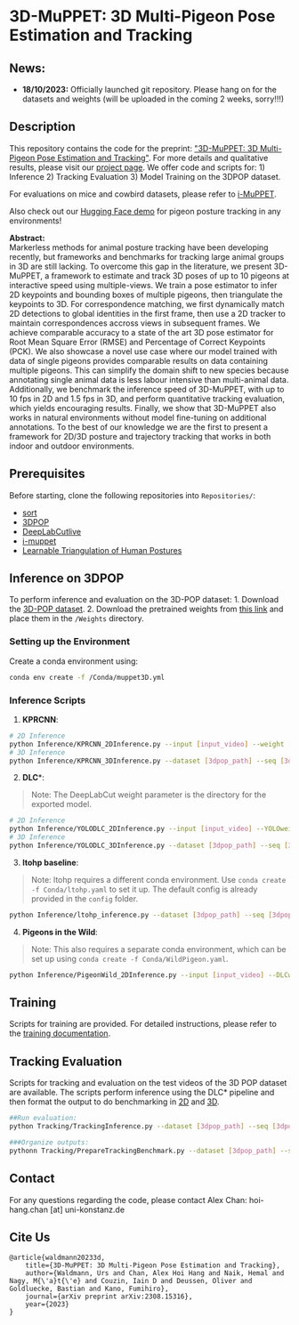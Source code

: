 
<!-- TODO: - Upload N6000 and wild muppet - Upload Weights -->

# 3D-MuPPET: 3D Multi-Pigeon Pose Estimation and Tracking
## News:
- **18/10/2023:** Officially launched git repository. Please hang on for the datasets and weights (will be uploaded in the coming 2 weeks, sorry!!!)

## Description
This repository contains the code for the preprint: ["3D-MuPPET: 3D Multi-Pigeon Pose
Estimation and Tracking"](https://arxiv.org/abs/2308.15316). For more details and qualitative results,
please visit our [project page](https://alexhang212.github.io/3D-MuPPET/). We offer code and scripts for: 1)
Inference 2) Tracking Evaluation 3) Model Training on the 3DPOP dataset.

For evaluations on mice and cowbird datasets, please refer to
[i-MuPPET](https://github.com/urs-waldmann/i-muppet/#i-muppet-interactive-multi-pigeon-pose-estimation-and-tracking).

Also check out our [Hugging Face demo](https://huggingface.co/spaces/alexhang/PigeonEverywhere) for pigeon posture tracking in any environments!

**Abstract:**\
Markerless methods for animal posture tracking have been developing recently, but frameworks and benchmarks for tracking large animal groups in 3D are still lacking. To overcome this gap in the literature, we present 3D-MuPPET, a framework to estimate and track 3D poses of up to 10 pigeons at interactive speed using multiple-views. We train a pose estimator to infer 2D keypoints and bounding boxes of multiple pigeons, then triangulate the keypoints to 3D. For correspondence matching, we first dynamically match 2D detections to global identities in the first frame, then use a 2D tracker to maintain correspondences accross views in subsequent frames. We achieve comparable accuracy to a state of the art 3D pose estimator for Root Mean Square Error (RMSE) and Percentage of Correct Keypoints (PCK). We also showcase a novel use case where our model trained with data of single pigeons provides comparable results on data containing multiple pigeons. This can simplify the domain shift to new species because annotating single animal data is less labour intensive than multi-animal data. Additionally, we benchmark the inference speed of 3D-MuPPET, with up to 10 fps in 2D and 1.5 fps in 3D, and perform quantitative tracking evaluation, which yields encouraging results. Finally, we show that 3D-MuPPET also works in natural environments without model fine-tuning on additional annotations. To the best of our knowledge we are the first to present a framework for 2D/3D posture and trajectory tracking that works in both indoor and outdoor environments.

## Prerequisites

Before starting, clone the following repositories into `Repositories/`: 
- [sort](https://github.com/abewley/sort) 
- [3DPOP](https://github.com/alexhang212/Dataset-3DPOP)
- [DeepLabCutlive](https://github.com/DeepLabCut/DeepLabCut-live) 
- [i-muppet](https://github.com/urs-waldmann/i-muppet/#i-muppet-interactive-multi-pigeon-pose-estimation-and-tracking) 
- [Learnable Triangulation of Human Postures](https://github.com/karfly/learnable-triangulation-pytorch)

## Inference on 3DPOP

To perform inference and evaluation on the 3D-POP dataset: 1. Download
the [3D-POP dataset](https://github.com/alexhang212/Dataset-3DPOP). 2.
Download the pretrained weights from [this link](placeholder%20link) and
place them in the `/Weights` directory.

### Setting up the Environment

Create a conda environment using:

``` bash
conda env create -f /Conda/muppet3D.yml
```

### Inference Scripts

1.  **KPRCNN**:

``` bash
# 2D Inference
python Inference/KPRCNN_2DInference.py --input [input_video] --weight [path_to_weight]
# 3D Inference
python Inference/KPRCNN_3DInference.py --dataset [3dpop_path] --seq [3dpop_sequence] --weight [path_to_weight]
```

2. **DLC***:
> Note: The DeepLabCut weight parameter is the directory for the exported model.
```bash
# 2D Inference
python Inference/YOLODLC_2DInference.py --input [input_video] --YOLOweight [path_to_YOLOweight] --DLCweight [path_to_DLCweight]
# 3D Inference
python Inference/YOLODLC_3DInference.py --dataset [3dpop_path] --seq [3dpop_sequence] --YOLOweight [path_to_YOLOweight] --DLCweight [path_to_DLCweight]
```

3.  **ltohp baseline**: 
> Note: ltohp requires a different conda
    environment. Use `conda create -f Conda/ltohp.yaml` to set it up. The default config
    is already provided in the `config` folder.

``` bash
python Inference/ltohp_inference.py --dataset [3dpop_path] --seq [3dpop_sequence] --config [ltohp_config]
```

4.  **Pigeons in the Wild**:
> Note: This also requires a separate
    conda environment, which can be set up using
    `conda create -f Conda/WildPigeon.yaml`.

``` bash
python Inference/PigeonWild_2DInference.py --input [input_video] --DLCweight [path_to_DLCweight]
```

## Training

Scripts for training are provided. For detailed instructions, please
refer to the [training documentation](./Training/readme.md).

## Tracking Evaluation

Scripts for tracking and evaluation on the test videos of the 3D POP
dataset are available. The scripts perform inference using the DLC\*
pipeline and then format the output to do benchmarking in [2D](https://github.com/JonathonLuiten/TrackEval/blob/master/docs/MOTChallenge-Official/Readme.md) and [3D](https://github.com/urs-waldmann/MOTChallengeEvalKit/blob/master/ZF3D/README.md).

```bash
##Run evaluation:
python Tracking/TrackingInference.py --dataset [3dpop_path] --seq [3dpop_sequence] --YOLOweight [path_to_YOLOweight] --DLCweight [path_to_DLCweight] --OutDir [path_to_save_datafiles]

###Organize outputs:
pythonn Tracking/PrepareTrackingBenchmark.py --dataset [3dpop_path] --seq [3dpop_sequence] --input [directory_of_tracking_output] --output [directory_for_benchmark_files]

```

## Contact
For any questions regarding the code, please contact Alex Chan: hoi-hang.chan [at] uni-konstanz.de

## Cite Us
```
@article{waldmann20233d,
    title={3D-MuPPET: 3D Multi-Pigeon Pose Estimation and Tracking},
    author={Waldmann, Urs and Chan, Alex Hoi Hang and Naik, Hemal and Nagy, M{\'a}t{\'e} and Couzin, Iain D and Deussen, Oliver and Goldluecke, Bastian and Kano, Fumihiro},
    journal={arXiv preprint arXiv:2308.15316},
    year={2023}
}                           
```
